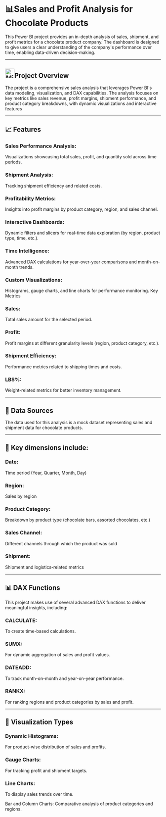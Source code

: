 #  📊**Sales and Profit Analysis for Chocolate Products**

This Power BI project provides an in-depth analysis of sales, shipment, and profit metrics for a chocolate product company. The dashboard is designed to give users a clear understanding of the company's performance over time, enabling data-driven decision-making.

---
## </a><img src="https://upload.wikimedia.org/wikipedia/commons/thumb/c/cf/New_Power_BI_Logo.svg/600px-New_Power_BI_Logo.svg.png?20210102182532" alt="Microsoft Power BI" width="30" height="30">Project Overview


The project is a comprehensive sales analysis that leverages Power BI's data modeling, visualization, and DAX capabilities. The analysis focuses on key metrics like sales revenue, profit margins, shipment performance, and product category breakdowns, with dynamic visualizations and interactive features

---

## 📈 Features

### Sales Performance Analysis: 

Visualizations showcasing total sales, profit, and quantity sold across time periods.

### Shipment Analysis:

Tracking shipment efficiency and related costs.

### Profitability Metrics:

Insights into profit margins by product category, region, and sales channel.

### Interactive Dashboards:

Dynamic filters and slicers for real-time data exploration (by region, product type, time, etc.).

### Time Intelligence:

Advanced DAX calculations for year-over-year comparisons and month-on-month trends.

### Custom Visualizations:

Histograms, gauge charts, and line charts for performance monitoring.
Key Metrics

### Sales: 

Total sales amount for the selected period.

### Profit:

Profit margins at different granularity levels (region, product category, etc.).

### Shipment Efficiency: 

Performance metrics related to shipping times and costs.

### LBS%:

Weight-related metrics for better inventory management.

---
## 📜 Data Sources

The data used for this analysis is a mock dataset representing sales and shipment data for chocolate products. 

---
## 📒 Key dimensions include:

### Date:

Time period (Year, Quarter, Month, Day)

### Region: 

Sales by region

### Product Category: 

Breakdown by product type (chocolate bars, assorted chocolates, etc.)

### Sales Channel: 

Different channels through which the product was sold

### Shipment:

Shipment and logistics-related metrics

---

## 📊 DAX Functions
This project makes use of several advanced DAX functions to deliver meaningful insights, including:

### CALCULATE: 

To create time-based calculations.

### SUMX:

For dynamic aggregation of sales and profit values.

### DATEADD:

To track month-on-month and year-on-year performance.

### RANKX: 

For ranking regions and product categories by sales and profit.

---

## 📁 Visualization Types

### Dynamic Histograms: 

For product-wise distribution of sales and profits.

### Gauge Charts: 

For tracking profit and shipment targets.

### Line Charts: 

To display sales trends over time.

Bar and Column Charts: Comparative analysis of product categories and regions.


